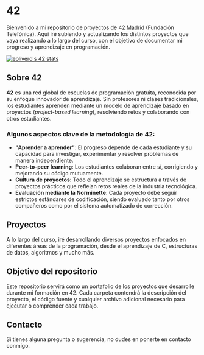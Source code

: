 # 42

Bienvenido a mi repositorio de proyectos de [42 Madrid](https://www.42madrid.com/) (Fundación Telefónica). Aquí iré subiendo y actualizando los distintos proyectos que vaya realizando a lo largo del curso, con el objetivo de documentar mi progreso y aprendizaje en programación.

[![eolivero's 42 stats](https://badge.mediaplus.ma/colorfulwaves/eolivero)](https://github.com/oakoudad/badge42)
## Sobre 42

**42** es una red global de escuelas de programación gratuita, reconocida por su enfoque innovador de aprendizaje. Sin profesores ni clases tradicionales, los estudiantes aprenden mediante un modelo de aprendizaje basado en proyectos (*project-based learning*), resolviendo retos y colaborando con otros estudiantes.

### Algunos aspectos clave de la metodología de 42:

- **"Aprender a aprender"**: El progreso depende de cada estudiante y su capacidad para investigar, experimentar y resolver problemas de manera independiente.
- **Peer-to-peer learning**: Los estudiantes colaboran entre sí, corrigiendo y mejorando su código mutuamente.
- **Cultura de proyectos**: Todo el aprendizaje se estructura a través de proyectos prácticos que reflejan retos reales de la industria tecnológica.
- **Evaluación mediante la Norminette**: Cada proyecto debe seguir estrictos estándares de codificación, siendo evaluado tanto por otros compañeros como por el sistema automatizado de corrección.

## Proyectos

A lo largo del curso, iré desarrollando diversos proyectos enfocados en diferentes áreas de la programación, desde el aprendizaje de C, estructuras de datos, algoritmos y mucho más.

## Objetivo del repositorio

Este repositorio servirá como un portafolio de los proyectos que desarrolle durante mi formación en 42. Cada carpeta contendrá la descripción del proyecto, el código fuente y cualquier archivo adicional necesario para ejecutar o comprender cada trabajo.

## Contacto

Si tienes alguna pregunta o sugerencia, no dudes en ponerte en contacto conmigo.
